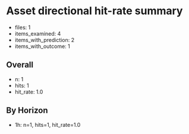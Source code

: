 # Asset directional hit-rate summary
- files: 1
- items_examined: 4
- items_with_prediction: 2
- items_with_outcome: 1

## Overall
- n: 1
- hits: 1
- hit_rate: 1.0

## By Horizon
- 1h: n=1, hits=1, hit_rate=1.0
